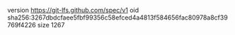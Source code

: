 version https://git-lfs.github.com/spec/v1
oid sha256:3267dbdcfaee5fbf99356c58efced4a4813f584656fac80978a8cf39769f4226
size 1267
